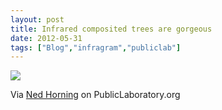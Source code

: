 ```yaml
---
layout: post
title: Infrared composited trees are gorgeous
date: 2012-05-31
tags: ["Blog","infragram","publiclab"]
---
```


[![](TreesVIS_NRG.jpg)](http://publiclaboratory.org/notes/nedhorning/5-31-2012/registering-and-processing-photos-acquired-two-cameras)

Via [Ned Horning](http://publiclaboratory.org/people/nedhorning) on PublicLaboratory.org
